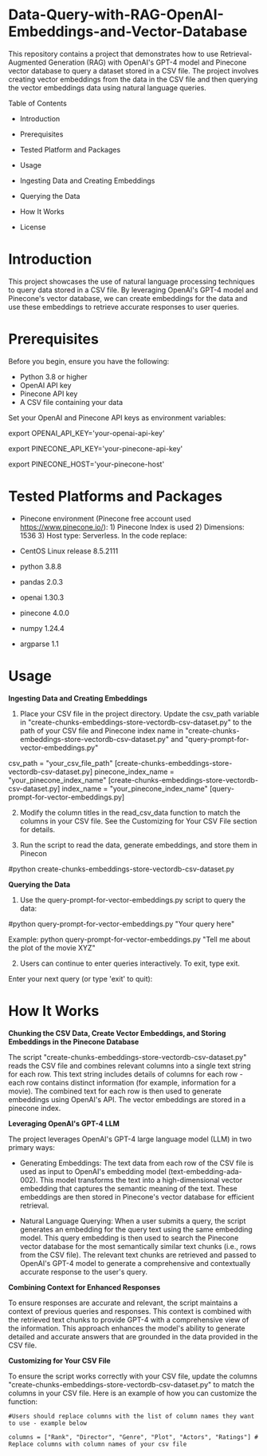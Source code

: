 # Data-Query-with-RAG-OpenAI-Embeddings-and-Vector-Database

This repository contains a project that demonstrates how to use Retrieval-Augmented Generation (RAG) with OpenAI's GPT-4 model and Pinecone vector database to query a dataset stored in a CSV file. The project involves creating vector embeddings from the data in the CSV file and then querying the vector embeddings data using natural language queries.

Table of Contents
- Introduction

- Prerequisites

- Tested Platform and Packages

- Usage

- Ingesting Data and Creating Embeddings

- Querying the Data

- How It Works
  
- License

# Introduction

This project showcases the use of natural language processing techniques to query data stored in a CSV file. By leveraging OpenAI's GPT-4 model and Pinecone's vector database, we can create embeddings for the data and use these embeddings to retrieve accurate responses to user queries.

# Prerequisites

Before you begin, ensure you have the following:

- Python 3.8 or higher
- OpenAI API key
- Pinecone API key
- A CSV file containing your data

Set your OpenAI and Pinecone API keys as environment variables:

export OPENAI_API_KEY='your-openai-api-key'

export PINECONE_API_KEY='your-pinecone-api-key'

export PINECONE_HOST='your-pinecone-host'

# Tested Platforms and Packages

- Pinecone environment (Pinecone free account used https://www.pinecone.io/): 1) Pinecone Index is used 2) Dimensions: 1536 3) Host type: Serverless. In the code replace:

- CentOS Linux release 8.5.2111

- python 3.8.8

- pandas 2.0.3

- openai 1.30.3

- pinecone 4.0.0

- numpy 1.24.4

- argparse 1.1

# Usage
**Ingesting Data and Creating Embeddings**
1. Place your CSV file in the project directory. Update the csv_path variable in "create-chunks-embeddings-store-vectordb-csv-dataset.py" to the path of your CSV file and Pinecone index name in "create-chunks-embeddings-store-vectordb-csv-dataset.py" and "query-prompt-for-vector-embeddings.py"

csv_path = "your_csv_file_path" [create-chunks-embeddings-store-vectordb-csv-dataset.py]
pinecone_index_name = "your_pinecone_index_name" [create-chunks-embeddings-store-vectordb-csv-dataset.py]
index_name = "your_pinecone_index_name" [query-prompt-for-vector-embeddings.py]

2. Modify the column titles in the read_csv_data function to match the columns in your CSV file. See the Customizing for Your CSV File section for details.

3. Run the script to read the data, generate embeddings, and store them in Pinecon

#python create-chunks-embeddings-store-vectordb-csv-dataset.py

**Querying the Data**

1. Use the query-prompt-for-vector-embeddings.py script to query the data:

#python query-prompt-for-vector-embeddings.py "Your query here"

Example: python query-prompt-for-vector-embeddings.py "Tell me about the plot of the movie XYZ"

2. Users can continue to enter queries interactively. To exit, type exit.

Enter your next query (or type 'exit' to quit):

# How It Works

**Chunking the CSV Data, Create Vector Embeddings, and Storing Embeddings in the Pinecone Database**

The script "create-chunks-embeddings-store-vectordb-csv-dataset.py" reads the CSV file and combines relevant columns into a single text string for each row. This text string includes details of columns for each row - each row contains distinct information (for example, information for a movie). The combined text for each row is then used to generate embeddings using OpenAI's API. The vector embeddings are stored in a pinecone index.

**Leveraging OpenAI's GPT-4 LLM**

The project leverages OpenAI's GPT-4 large language model (LLM) in two primary ways:

- Generating Embeddings: The text data from each row of the CSV file is used as input to OpenAI's embedding model (text-embedding-ada-002). This model transforms the text into a high-dimensional vector embedding that captures the semantic meaning of the text. These embeddings are then stored in Pinecone's vector database for efficient retrieval.

- Natural Language Querying: When a user submits a query, the script generates an embedding for the query text using the same embedding model. This query embedding is then used to search the Pinecone vector database for the most semantically similar text chunks (i.e., rows from the CSV file). The relevant text chunks are retrieved and passed to OpenAI's GPT-4 model to generate a comprehensive and contextually accurate response to the user's query.

**Combining Context for Enhanced Responses**

To ensure responses are accurate and relevant, the script maintains a context of previous queries and responses. This context is combined with the retrieved text chunks to provide GPT-4 with a comprehensive view of the information. This approach enhances the model's ability to generate detailed and accurate answers that are grounded in the data provided in the CSV file.

**Customizing for Your CSV File**

To ensure the script works correctly with your CSV file, update the columns "create-chunks-embeddings-store-vectordb-csv-dataset.py" to match the columns in your CSV file. Here is an example of how you can customize the function:

    #Users should replace columns with the list of column names they want to use - example below
    
    columns = ["Rank", "Director", "Genre", "Plot", "Actors", "Ratings"] # Replace columns with column names of your csv file


